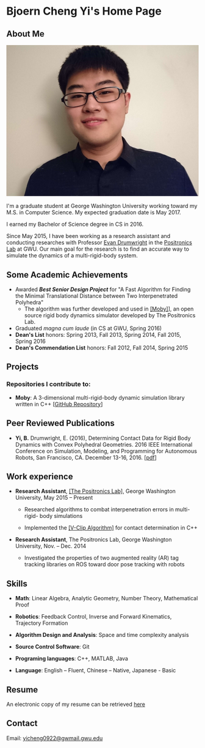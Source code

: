 # Bjoern Cheng Yi's Home Page

## About Me
![Bjoern's Photo](/image/headshot.jpg)

I'm a graduate student at George Washington University working toward my M.S. in Computer Science. My expected graduation date is May 2017.

I earned my Bachelor of Science degree in CS in 2016.

Since May 2015, I have been working as a research assistant and conducting researches with Professor [Evan Drumwright](https://edrumwri.github.io) in the [Positronics Lab](https://positronicslab.github.io) at GWU. Our main goal for the research is to find an accurate way to simulate the dynamics of a multi-rigid-body system.

## Some Academic Achievements

* Awarded ***Best Senior Design Project*** for "A Fast Algorithm for Finding the Minimal Translational Distance between Two Interpenetrated Polyhedra"
	* The algorithm was further developed and used in [[Moby]](https://github.com/PositronicsLab/Moby/)], an open source rigid body dynamics simulator developed by The Positronics Lab.
* Graduated *magna cum laude* (in CS at GWU, Spring 2016)
* **Dean's List** honors: Spring 2013, Fall 2013, Spring 2014, Fall 2015, Spring 2016
* **Dean's Commendation List** honors: Fall 2012, Fall 2014, Spring 2015

## Projects
### Repositories I contribute to:
* **Moby**: A 3-dimensional multi-rigid-body dynamic simulation library written in C++ [[GitHub Repository](https://github.com/PositronicsLab/Moby/)]

## Peer Reviewed Publications
* **Yi, B.** Drumwright, E. (2016), Determining Contact Data for Rigid Body Dynamics with Convex Polyhedral Geometries. 2016 IEEE International Conference on Simulation, Modeling, and Programming for Autonomous Robots, San Francisco, CA. December 13-16, 2016. [[pdf](http://positronicslab.github.io/assets/pdfs/CD16.pdf)]

## Work experience
* **Research Assistant**, [[The Positronics Lab]](https://positronicslab.github.io), George Washington University, May 2015 – Present

	* Researched algorithms to combat interpenetration errors in multi-rigid- body simulations

	* Implemented the [[V-Clip Algorithm]](https://pdfs.semanticscholar.org/8bc2/9a05f06e557fb711df7769e2d1e6535a1516.pdf) for contact determination in C++

* **Research Assistant**, The Positronics Lab, George Washington University, Nov. – Dec. 2014

	* Investigated the properties of two augmented reality (AR) tag tracking libraries on ROS toward door pose tracking with robots

## Skills
* **Math**: Linear Algebra, Analytic Geometry, Number Theory, Mathematical Proof

* **Robotics**: Feedback Control, Inverse and Forward Kinematics, Trajectory Formation

* **Algorithm Design and Analysis**: Space and time complexity analysis

* **Source Control Software**: Git

* **Programing languages**: C++, MATLAB, Java

* **Language**: English – Fluent, Chinese – Native, Japanese - Basic

<!-- -->
## Resume
An electronic copy of my resume can be retrieved [here](/document/resume.pdf)

<!-- -->
## Contact
Email: yicheng0922@gwmail.gwu.edu

